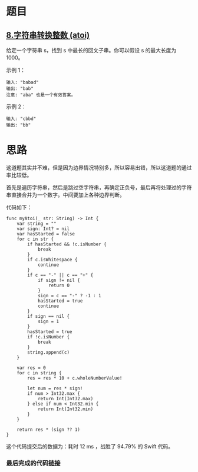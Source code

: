 # 题目

## [8.字符串转换整数 (atoi)](https://leetcode-cn.com/problems/string-to-integer-atoi/)

给定一个字符串 s，找到 s 中最长的回文子串。你可以假设 s 的最大长度为 1000。

示例 1：

```
输入: "babad"
输出: "bab"
注意: "aba" 也是一个有效答案。
```

示例 2：

```
输入: "cbbd"
输出: "bb"
```

# 思路

这道题其实并不难，但是因为边界情况特别多，所以容易出错，所以这道题的通过率比较低。

首先是遍历字符串，然后是跳过空字符串，再确定正负号，最后再将处理过的字符串直接合并为一个数字。中间要加上各种边界判断。

代码如下：

```
func myAtoi(_ str: String) -> Int {
    var string = ""
    var sign: Int? = nil
    var hasStarted = false
    for c in str {
        if hasStarted && !c.isNumber {
            break
        }
        if c.isWhitespace {
            continue
        }
        if c == "-" || c == "+" {
            if sign != nil {
                return 0
            }
            sign = c == "-" ? -1 : 1
            hasStarted = true
            continue
        }
        if sign == nil {
            sign = 1
        }
        hasStarted = true
        if !c.isNumber {
            break
        }
        string.append(c)
    }
    
    var res = 0
    for c in string {
        res = res * 10 + c.wholeNumberValue!
        
        let num = res * sign!
        if num > Int32.max {
            return Int(Int32.max)
        } else if num < Int32.min {
            return Int(Int32.min)
        }
    }
    
    return res * (sign ?? 1)
}
```

这个代码提交后的数据为：耗时 12 ms ，战胜了 94.79% 的 Swift 代码。

### 最后完成的代码[链接](https://github.com/pepsikirk/LeetCode/blob/master/Algorithm/8.StringToInteger(atoi)/code.swift)




